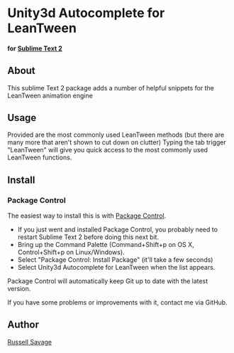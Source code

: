 # Unity3d Autocomplete for LeanTween
#### for [Sublime Text 2](http://www.sublimetext.com/2)

## About
This sublime Text 2 package adds a number of helpful snippets for the LeanTween animation engine

## Usage
Provided are the most commonly used LeanTween methods (but there are many more that aren't shown to cut down on clutter)
Typing the tab trigger "LeanTween" will give you quick access to the most commonly used LeanTween functions.


## Install

### Package Control

The easiest way to install this is with [Package Control](http://wbond.net/sublime\_packages/package\_control).

 * If you just went and installed Package Control, you probably need to restart Sublime Text 2 before doing this next bit.
 * Bring up the Command Palette (Command+Shift+p on OS X, Control+Shift+p on Linux/Windows).
 * Select "Package Control: Install Package" (it'll take a few seconds)
 * Select Unity3d Autocomplete for LeanTween when the list appears.

Package Control will automatically keep Git up to date with the latest version.

If you have some problems or improvements with it, contact me via GitHub.


## Author
[Russell Savage](http://dentedpixel.com)
